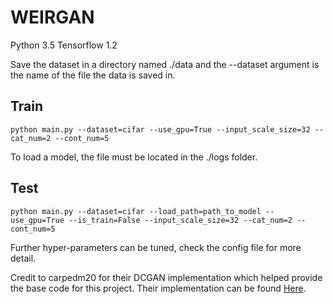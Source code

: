 # WEIRGAN

Python 3.5
Tensorflow 1.2

Save the dataset in a directory named ./data and the --dataset argument is the name of the file the data is saved in.

## Train
```
python main.py --dataset=cifar --use_gpu=True --input_scale_size=32 --cat_num=2 --cont_num=5
```

To load a model, the file must be located in the ./logs folder.

## Test
```
python main.py --dataset=cifar --load_path=path_to_model --use_gpu=True --is_train=False --input_scale_size=32 --cat_num=2 --cont_num=5
```

Further hyper-parameters can be tuned, check the config file for more detail.


Credit to carpedm20 for their DCGAN implementation which helped provide the base code for this project. Their implementation can be found [Here](https://github.com/carpedm20/DCGAN-tensorflow).
